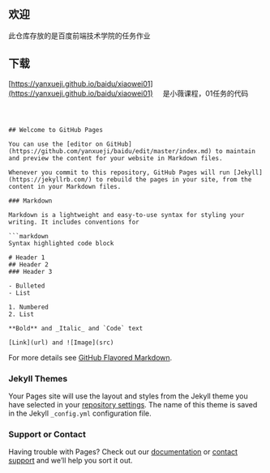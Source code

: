 ## 欢迎
此仓库存放的是百度前端技术学院的任务作业
## 下载

[https://yanxueji.github.io/baidu/xiaowei01](https://yanxueji.github.io/baidu/xiaowei01)        是小薇课程，01任务的代码


```[https://yanxueji.github.io/baidu/xiaowei01.html](https://yanxueji.github.io/baidu/xiaowei01.html) 是小薇课程，01任务的展示



## Welcome to GitHub Pages

You can use the [editor on GitHub](https://github.com/yanxueji/baidu/edit/master/index.md) to maintain and preview the content for your website in Markdown files.

Whenever you commit to this repository, GitHub Pages will run [Jekyll](https://jekyllrb.com/) to rebuild the pages in your site, from the content in your Markdown files.

### Markdown

Markdown is a lightweight and easy-to-use syntax for styling your writing. It includes conventions for

```markdown
Syntax highlighted code block

# Header 1
## Header 2
### Header 3

- Bulleted
- List

1. Numbered
2. List

**Bold** and _Italic_ and `Code` text

[Link](url) and ![Image](src)
```

For more details see [GitHub Flavored Markdown](https://guides.github.com/features/mastering-markdown/).

### Jekyll Themes

Your Pages site will use the layout and styles from the Jekyll theme you have selected in your [repository settings](https://github.com/yanxueji/baidu/settings). The name of this theme is saved in the Jekyll `_config.yml` configuration file.

### Support or Contact

Having trouble with Pages? Check out our [documentation](https://help.github.com/categories/github-pages-basics/) or [contact support](https://github.com/contact) and we’ll help you sort it out.
